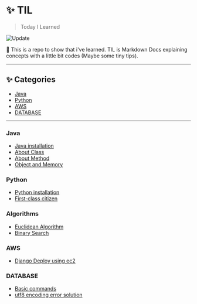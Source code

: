 # :sparkles: TIL
> Today I Learned

![Update](https://img.shields.io/github/last-commit/tigermeal/language-tutorial)

:pencil: This is a repo to show that i've learned. TIL is Markdown Docs explaining concepts with a little bit codes (Maybe some tiny tips).

---

## :sparkles: Categories

* [Java](#java)
* [Python](#python)
* [AWS](#aws)
* [DATABASE](#database)

---

### Java

- [Java installation](java/java-installation.md)
- [About Class](java/about-class.md)
- [About Method](java/about-method.md)
- [Object and Memory](java/object-and-memory.md)

### Python

- [Python installation](python/python-installation.md)
- [First-class citizen](python/first-class-citizen.md)

### Algorithms

- [Euclidean Algorithm](algorithms/euclidean-algorithm.md)
- [Binary Search](algorithms/binary-search.md)

### AWS

- [Django Deploy using ec2](aws/django-deploy.md)

### DATABASE

- [Basic commands](database/basic-command.md)
- [utf8 encoding error solution](database/mysql-encoding-issue.md)